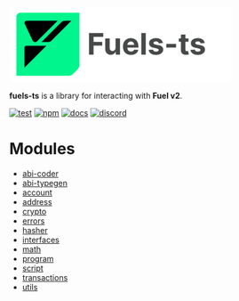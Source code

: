 <picture>
    <source media="(prefers-color-scheme: dark)" srcset="https://raw.githubusercontent.com/FuelLabs/fuels-ts/master/apps/docs/src/public/fuels-ts-logo-dark.png">
    <img alt="Fuels-ts SDK logo" width="400px" src="https://raw.githubusercontent.com/FuelLabs/fuels-ts/master/apps/docs/src/public/fuels-ts-logo-light.png">
</picture>

**fuels-ts** is a library for interacting with **Fuel v2**.

[![test](https://github.com/FuelLabs/fuels-ts/actions/workflows/test.yaml/badge.svg)](https://github.com/FuelLabs/fuels-ts/actions/workflows/test.yaml)
[![npm](https://img.shields.io/npm/v/fuels)](https://www.npmjs.com/package/fuels)
[![docs](https://img.shields.io/badge/docs-fuels.ts-brightgreen.svg?style=flat)](https://docs.fuel.network/docs/fuels-ts/)
[![discord](https://img.shields.io/badge/chat%20on-discord-orange?&logo=discord&logoColor=ffffff&color=7389D8&labelColor=6A7EC2)](https://discord.gg/xfpK4Pe)

# Modules

- [abi-coder](https://fuels-ts-docs-api.vercel.app/modules/_fuel_ts_abi_coder.html)
- [abi-typegen](https://fuels-ts-docs-api.vercel.app/modules/_fuel_ts_abi_typegen.html)
- [account](https://fuels-ts-docs-api.vercel.app/modules/_fuel_ts_account.html)
- [address](https://fuels-ts-docs-api.vercel.app/modules/_fuel_ts_address.html)
- [crypto](https://fuels-ts-docs-api.vercel.app/modules/_fuel_ts_crypto.html)
- [errors](https://fuels-ts-docs-api.vercel.app/modules/_fuel_ts_errors.html)
- [hasher](https://fuels-ts-docs-api.vercel.app/modules/_fuel_ts_hasher.html)
- [interfaces](https://fuels-ts-docs-api.vercel.app/modules/_fuel_ts_interfaces.html)
- [math](https://fuels-ts-docs-api.vercel.app/modules/_fuel_ts_math.html)
- [program](https://fuels-ts-docs-api.vercel.app/modules/_fuel_ts_program.html)
- [script](https://fuels-ts-docs-api.vercel.app/modules/_fuel_ts_script.html)
- [transactions](https://fuels-ts-docs-api.vercel.app/modules/_fuel_ts_transactions.html)
- [utils](https://fuels-ts-docs-api.vercel.app/modules/_fuel_ts_utils.html)
